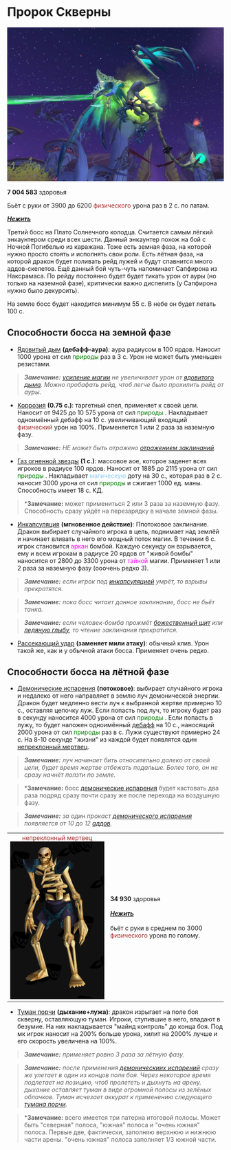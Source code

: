 # Пророк Скверны #

![Пророк Скверны](/img/пророк-скверны3.jpg)

**7 004 583** здоровья

Бьёт с руки от 3900 до 6200 <span style = "color:brown"> физического </span> урона раз в 2 с. по латам.

<em><u><b>Нежить</b></u></em>

Третий босс на Плато Солнечного колодца. Считается самым лёгкий энкаунтером среди всех шести. Данный энкаунтер похож на бой с Ночной Погибелью из каражана. Тоже есть земная фаза, на которой нужно просто стоять и исполнять свои роли. Есть лётная фаза, на которой дракон будет поливать рейд лужей и будут спавнится много аддов-скелетов. Ещё данный бой чуть-чуть напоминает Сапфирона из Наксрамаса. По рейду постоянно будет будет тикать урон от ауры (но только на наземной фазе), критически важно диспелить (у Сапфирона нужно было декурсить).

На земле босс будет находится минимум 55 с. В небе он будет летать 100 с. 

## Способности босса на земной фазе ##

 - [Ядовитый дым](https://ru.tbc.wowhead.com/spell=47002) **(дебафф-аура)**: аура радиусом в 100 ярдов. Наносит 1000 урона от сил <span style="color:green"> природы </span> раз в 3 с. Урон не может быть уменьшен резистами.

>***Замечание:** [усиление магии](https://ru.tbc.wowhead.com/spell=33946) не увеличивает урон от [ядовитого дыма](https://ru.tbc.wowhead.com/spell=47002). Можно пробафать рейд, чтоб легче было прохилить рейд от ауры.*

 - [Коррозия](https://ru.tbc.wowhead.com/spell=45866) **(0.75 с.)**: таргетный спел, применяет к своей цели. Наносит от 9425 до 10 575 урона от сил <span style="color:green"> природы </span>. Накладывает одноимённый дебафф на 10 с. увеличивающий входящий <span style = "color:brown"> физический </span> урон на 100%. Применяется 1 или 2 раза за наземную фазу.

>***Замечание:** НЕ может быть отражено [отражением заклинаний](https://ru.tbc.wowhead.com/spell=23920).*

 - [Газ огненной звезды](https://ru.tbc.wowhead.com/spell=45855) **(1 с.)**: массовое аое, которое заденет всех игроков в радиусе 100 ярдов. Наносит от 1885 до 2115 урона от сил <span style="color:green"> природы </span>. Накладывает <span style="color:LightSkyBlue">магическую</span> доту на 30 с., которая раз в 2 с. наносит 3000 урона от сил <span style="color:green"> природы </span> и сжигает 1000 ед. маны. Способность имеет 18 с. КД.

>***Замечание:** может примениться 2 или 3 раза за наземную фазу. Способность сразу уйдёт на перезарядку в начале земной фазы.

 - [Инкапсуляция](https://ru.tbc.wowhead.com/spell=45662) **(мгновенное действие)**: Ппотоковое заклинание. Дракон выбирает случайного игрока в цель, поднимает над землёй и начинает вливать в него его мощный поток магии. В течении 6 с. игрок становится <span style="color:magenta">аркан</span> бомбой. Каждую секунду он взрывается, ему и всем игрокам в радиусе 20 ярдов от "живой бомбы" наносится от 2800 до 3300 урона от <span style="color:magenta">тайной</span> магии. Применяет 1 или 2 раза за наземную фазу (ооочень редко 3).

>***Замечание:** если игрок под [инкапсуляцией](https://ru.tbc.wowhead.com/spell=45662) умрёт, то взрывы прекратятся.*

>***Замечание:** пока босс читает данное заклинание, босс не бьёт танка.*

>***Замечание:** если человек-бомба прожмёт [божественный щит](https://ru.tbc.wowhead.com/spell=1020) или [ледяную глыбу](https://ru.tbc.wowhead.com/spell=45438), то чтение заклинания прекратится.*

 - [Рассекающий удар](https://ru.tbc.wowhead.com/spell=19983) **(заменяет мили атаку)**: обычный клив. Урон такой же, как и у обычной атаки босса. Применяет очень редко.

## Способности босса на лётной фазе ##

 - [Демонические испарения](https://ru.tbc.wowhead.com/spell=46931) **(потоковое)**: выбирает случайного игрока и недалеко от него направляет в землю луч демонической энергии. Дракон будет медленно вести луч к выбранной жертве примерно 10 с., оставляя цепочку луж. Если попасть под луч, то игроку будет раз в секунду наносится 4000 урона от сил <span style="color:green"> природы </span>. Если попасть в лужу, то будет наложен одноимённый [дебафф](https://ru.tbc.wowhead.com/spell=45402) на 10 с., наносящий 2000 урона от сил <span style="color:green"> природы </span> раз в с. Лужи существуют прмиерно 24 с. На 8-10 секунде "жизни" из каждой будет появлятся один [непреклонный мертвец](https://ru.tbc.wowhead.com/npc=25268).

>***Замечание:** луч начинает бить относительно далеко от своей цели, будет время жертве отбежать подальше. Более того, он не сразу начнёт ползти по земле.*

>***Замечание:** босс [демонические испарения](https://ru.tbc.wowhead.com/spell=46931) будет кастовать два раза подряд сразу почти сразу же после перехода на воздушную фазу.

>***Замечание:** за один прокаст [демонического испарения](https://ru.tbc.wowhead.com/spell=46931) появляется от 10 до 12 [аддов](https://ru.tbc.wowhead.com/npc=25268).*

| | |
|:---:|:---|
|<span style = "color:brown"> непреклонный мертвец <span> <br/> ![dead](/img/dead.png)|**34 930** здоровья <br/><br/> <em><u><b>Нежить</b></u></em> <br/><br/> бьёт с руки в среднем по 3000 <span style = "color:brown"> физического </span> урона по голому. |

 - [Туман порчи](https://ru.tbc.wowhead.com/spell=45717) **(дыхание+лужа)**: дракон изрыгает на поле боя скверну, оставляющую туман. Игроки, ступившие в него, впадают в безумие. На них накладывается "майнд контроль" до конца боя. Под мк игрок наносит на 200% больше урона, хилит на 2000% лучше и его скорость увеличена на 100%.
 
 >***Замечание:** применяет ровно 3 раза за лётную фазу.*
 
 >***Замечание:** после применения [демоническиих испарений](https://ru.tbc.wowhead.com/spell=46931) сразу же улетает в один из концов поля боя. Через некоторое время подлетает на позицию, чтоб пролететь и дыхнуть на арену. дыхание оставляет туман в виде огромной полосы из зелёных облачков. Туман исчезает аккурат к применению следующего [тумана порчи](https://ru.tbc.wowhead.com/spell=45717).*
 
 >***Замечание:** всего имеется три патерна итоговой полосы. Может быть "северная" полоса, "южная" полоса и "очень южная" полоса. Первые две, фактически, заполняю верхнюю и нижнюю части арены. "очень южная" полоса заполняет 1/3 южной части.
